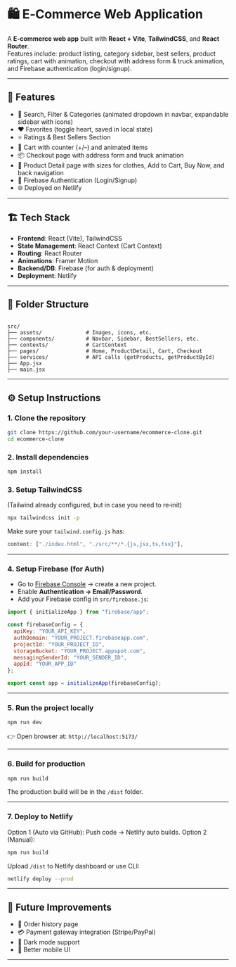 # 🛍️ E‑Commerce Web Application

A **E‑commerce web app** built with **React + Vite**, **TailwindCSS**, and **React Router**.  
Features include: product listing, category sidebar, best sellers, product ratings, cart with animation, checkout with address form & truck animation, and Firebase authentication (login/signup).  

---

## 🚀 Features
- 🔎 Search, Filter & Categories (animated dropdown in navbar, expandable sidebar with icons)  
- ❤️ Favorites (toggle heart, saved in local state)  
- ⭐ Ratings & Best Sellers Section  
- 🛒 Cart with counter (+/–) and animated items  
- 📦 Checkout page with address form and truck animation  
- 👕 Product Detail page with sizes for clothes, Add to Cart, Buy Now, and back navigation  
- 🔐 Firebase Authentication (Login/Signup)  
- 🌐 Deployed on Netlify  

---

## 🏗️ Tech Stack
- **Frontend**: React (Vite), TailwindCSS  
- **State Management**: React Context (Cart Context)  
- **Routing**: React Router  
- **Animations**: Framer Motion  
- **Backend/DB**: Firebase (for auth & deployment)  
- **Deployment**: Netlify  

---

## 📂 Folder Structure
```

src/
├── assets/              # Images, icons, etc.
├── components/          # Navbar, Sidebar, BestSellers, etc.
├── contexts/            # CartContext
├── pages/               # Home, ProductDetail, Cart, Checkout
├── services/            # API calls (getProducts, getProductById)
├── App.jsx
├── main.jsx

````

---

## ⚙️ Setup Instructions

### 1. Clone the repository
```bash
git clone https://github.com/your-username/ecommerce-clone.git
cd ecommerce-clone
````

### 2. Install dependencies

```bash
npm install
```

### 3. Setup TailwindCSS

(Tailwind already configured, but in case you need to re‑init)

```bash
npx tailwindcss init -p
```

Make sure your `tailwind.config.js` has:

```js
content: ["./index.html", "./src/**/*.{js,jsx,ts,tsx}"],
```

---

### 4. Setup Firebase (for Auth)

* Go to [Firebase Console](https://console.firebase.google.com/) → create a new project.
* Enable **Authentication → Email/Password**.
* Add your Firebase config in `src/firebase.js`:

```js
import { initializeApp } from "firebase/app";

const firebaseConfig = {
  apiKey: "YOUR_API_KEY",
  authDomain: "YOUR_PROJECT.firebaseapp.com",
  projectId: "YOUR_PROJECT_ID",
  storageBucket: "YOUR_PROJECT.appspot.com",
  messagingSenderId: "YOUR_SENDER_ID",
  appId: "YOUR_APP_ID"
};

export const app = initializeApp(firebaseConfig);
```

---

### 5. Run the project locally

```bash
npm run dev
```

👉 Open browser at: `http://localhost:5173/`

---

### 6. Build for production

```bash
npm run build
```

The production build will be in the `/dist` folder.

---

### 7. Deploy to Netlify

Option 1 (Auto via GitHub): Push code → Netlify auto builds.
Option 2 (Manual):

```bash
npm run build
```

Upload `/dist` to Netlify dashboard or use CLI:

```bash
netlify deploy --prod
```

---

## 📖 Future Improvements

* 🧾 Order history page
* 💳 Payment gateway integration (Stripe/PayPal)
* 🌙 Dark mode support
* 📱 Better mobile UI

---
